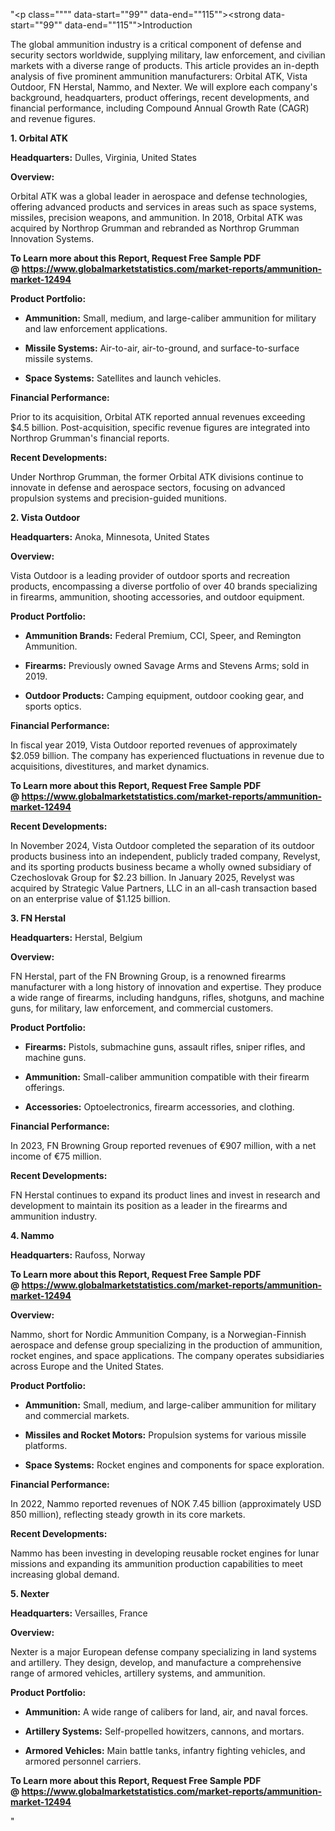 "<p class="""" data-start=""99"" data-end=""115""><strong data-start=""99"" data-end=""115"">Introduction</strong></p>
<p class="""" data-start=""117"" data-end=""274""><span class=""relative -mx-px my-[-0.2rem] rounded px-px py-[0.2rem]"">The global ammunition industry is a critical component of defense and security sectors worldwide, supplying military, law enforcement, and civilian markets with a diverse range of products.</span> <span class=""relative -mx-px my-[-0.2rem] rounded px-px py-[0.2rem]"">This article provides an in-depth analysis of five prominent ammunition manufacturers: Orbital ATK, Vista Outdoor, FN Herstal, Nammo, and Nexter.</span> <span class=""relative -mx-px my-[-0.2rem] rounded px-px py-[0.2rem]"">We will explore each company's background, headquarters, product offerings, recent developments, and financial performance, including Compound Annual Growth Rate (CAGR) and revenue figures.</span></p>
<p class="""" data-start=""276"" data-end=""294""><strong data-start=""276"" data-end=""294"">1. Orbital ATK</strong></p>
<p class="""" data-start=""296"" data-end=""395""><strong data-start=""296"" data-end=""313"">Headquarters:</strong> <span class=""relative -mx-px my-[-0.2rem] rounded px-px py-[0.2rem]"">Dulles, Virginia, United States</span></p>
<p class="""" data-start=""397"" data-end=""410""><strong data-start=""397"" data-end=""410"">Overview:</strong></p>
<p class="""" data-start=""412"" data-end=""533""><span class=""relative -mx-px my-[-0.2rem] rounded px-px py-[0.2rem]"">Orbital ATK was a global leader in aerospace and defense technologies, offering advanced products and services in areas such as space systems, missiles, precision weapons, and ammunition.</span> <span class=""relative -mx-px my-[-0.2rem] rounded px-px py-[0.2rem]"">In 2018, Orbital ATK was acquired by Northrop Grumman and rebranded as Northrop Grumman Innovation Systems.</span></p>
<p class="""" data-start=""412"" data-end=""533""><strong>To Learn more about this Report, Request Free Sample PDF @&nbsp;<a href=""https://www.globalmarketstatistics.com/market-reports/ammunition-market-12494"">https://www.globalmarketstatistics.com/market-reports/ammunition-market-12494</a></strong></p>
<p class="""" data-start=""535"" data-end=""557""><strong data-start=""535"" data-end=""557"">Product Portfolio:</strong></p>
<ul data-start=""559"" data-end=""880"">
<li class="""" data-start=""559"" data-end=""662"">
<p class="""" data-start=""561"" data-end=""662""><strong data-start=""561"" data-end=""576"">Ammunition:</strong> <span class=""relative -mx-px my-[-0.2rem] rounded px-px py-[0.2rem]"">Small, medium, and large-caliber ammunition for military and law enforcement applications.</span></p>
</li>
<li class="""" data-start=""664"" data-end=""772"">
<p class="""" data-start=""666"" data-end=""772""><strong data-start=""666"" data-end=""686"">Missile Systems:</strong> <span class=""relative -mx-px my-[-0.2rem] rounded px-px py-[0.2rem]"">Air-to-air, air-to-ground, and surface-to-surface missile systems.</span></p>
</li>
<li class="""" data-start=""774"" data-end=""880"">
<p class="""" data-start=""776"" data-end=""880""><strong data-start=""776"" data-end=""794"">Space Systems:</strong> <span class=""relative -mx-px my-[-0.2rem] rounded px-px py-[0.2rem]"">Satellites and launch vehicles.</span></p>
</li>
</ul>
<p class="""" data-start=""882"" data-end=""908""><strong data-start=""882"" data-end=""908"">Financial Performance:</strong></p>
<p class="""" data-start=""910"" data-end=""1035""><span class=""relative -mx-px my-[-0.2rem] rounded px-px py-[0.2rem]"">Prior to its acquisition, Orbital ATK reported annual revenues exceeding $4.5 billion.</span> <span class=""relative -mx-px my-[-0.2rem] rounded px-px py-[0.2rem]"">Post-acquisition, specific revenue figures are integrated into Northrop Grumman's financial reports.</span></p>
<p class="""" data-start=""1037"" data-end=""1061""><strong data-start=""1037"" data-end=""1061"">Recent Developments:</strong></p>
<p class="""" data-start=""1063"" data-end=""1148""><span class=""relative -mx-px my-[-0.2rem] rounded px-px py-[0.2rem]"">Under Northrop Grumman, the former Orbital ATK divisions continue to innovate in defense and aerospace sectors, focusing on advanced propulsion systems and precision-guided munitions.</span></p>
<p class="""" data-start=""1150"" data-end=""1170""><strong data-start=""1150"" data-end=""1170"">2. Vista Outdoor</strong></p>
<p class="""" data-start=""1172"" data-end=""1275""><strong data-start=""1172"" data-end=""1189"">Headquarters:</strong> <span class=""relative -mx-px my-[-0.2rem] rounded px-px py-[0.2rem]"">Anoka, Minnesota, United States</span></p>
<p class="""" data-start=""1277"" data-end=""1290""><strong data-start=""1277"" data-end=""1290"">Overview:</strong></p>
<p class="""" data-start=""1292"" data-end=""1377""><span class=""relative -mx-px my-[-0.2rem] rounded px-px py-[0.2rem]"">Vista Outdoor is a leading provider of outdoor sports and recreation products, encompassing a diverse portfolio of over 40 brands specializing in firearms, ammunition, shooting accessories, and outdoor equipment.</span></p>
<p class="""" data-start=""1379"" data-end=""1401""><strong data-start=""1379"" data-end=""1401"">Product Portfolio:</strong></p>
<ul data-start=""1403"" data-end=""1727"">
<li class="""" data-start=""1403"" data-end=""1513"">
<p class="""" data-start=""1405"" data-end=""1513""><strong data-start=""1405"" data-end=""1427"">Ammunition Brands:</strong> <span class=""relative -mx-px my-[-0.2rem] rounded px-px py-[0.2rem]"">Federal Premium, CCI, Speer, and Remington Ammunition.</span></p>
</li>
<li class="""" data-start=""1515"" data-end=""1616"">
<p class="""" data-start=""1517"" data-end=""1616""><strong data-start=""1517"" data-end=""1530"">Firearms:</strong> <span class=""relative -mx-px my-[-0.2rem] rounded px-px py-[0.2rem]"">Previously owned Savage Arms and Stevens Arms; sold in 2019.</span></p>
</li>
<li class="""" data-start=""1618"" data-end=""1727"">
<p class="""" data-start=""1620"" data-end=""1727""><strong data-start=""1620"" data-end=""1641"">Outdoor Products:</strong> <span class=""relative -mx-px my-[-0.2rem] rounded px-px py-[0.2rem]"">Camping equipment, outdoor cooking gear, and sports optics.</span></p>
</li>
</ul>
<p class="""" data-start=""1729"" data-end=""1755""><strong data-start=""1729"" data-end=""1755"">Financial Performance:</strong></p>
<p class="""" data-start=""1757"" data-end=""1882""><span class=""relative -mx-px my-[-0.2rem] rounded px-px py-[0.2rem]"">In fiscal year 2019, Vista Outdoor reported revenues of approximately $2.059 billion.</span> <span class=""relative -mx-px my-[-0.2rem] rounded px-px py-[0.2rem]"">The company has experienced fluctuations in revenue due to acquisitions, divestitures, and market dynamics.</span></p>
<p class="""" data-start=""1757"" data-end=""1882""><strong>To Learn more about this Report, Request Free Sample PDF @&nbsp;<a href=""https://www.globalmarketstatistics.com/market-reports/ammunition-market-12494"">https://www.globalmarketstatistics.com/market-reports/ammunition-market-12494</a></strong></p>
<p class="""" data-start=""1884"" data-end=""1908""><strong data-start=""1884"" data-end=""1908"">Recent Developments:</strong></p>
<p class="""" data-start=""1910"" data-end=""2035""><span class=""relative -mx-px my-[-0.2rem] rounded px-px py-[0.2rem]"">In November 2024, Vista Outdoor completed the separation of its outdoor products business into an independent, publicly traded company, Revelyst, and its sporting products business became a wholly owned subsidiary of Czechoslovak Group for $2.23 billion.</span> <span class=""relative -mx-px my-[-0.2rem] rounded px-px py-[0.2rem]"">In January 2025, Revelyst was acquired by Strategic Value Partners, LLC in an all-cash transaction based on an enterprise value of $1.125 billion.</span></p>
<p class="""" data-start=""2037"" data-end=""2054""><strong data-start=""2037"" data-end=""2054"">3. FN Herstal</strong></p>
<p class="""" data-start=""2056"" data-end=""2159""><strong data-start=""2056"" data-end=""2073"">Headquarters:</strong> <span class=""relative -mx-px my-[-0.2rem] rounded px-px py-[0.2rem]"">Herstal, Belgium</span></p>
<p class="""" data-start=""2161"" data-end=""2174""><strong data-start=""2161"" data-end=""2174"">Overview:</strong></p>
<p class="""" data-start=""2176"" data-end=""2301""><span class=""relative -mx-px my-[-0.2rem] rounded px-px py-[0.2rem]"">FN Herstal, part of the FN Browning Group, is a renowned firearms manufacturer with a long history of innovation and expertise.</span> <span class=""relative -mx-px my-[-0.2rem] rounded px-px py-[0.2rem]"">They produce a wide range of firearms, including handguns, rifles, shotguns, and machine guns, for military, law enforcement, and commercial customers.</span></p>
<p class="""" data-start=""2303"" data-end=""2325""><strong data-start=""2303"" data-end=""2325"">Product Portfolio:</strong></p>
<ul data-start=""2327"" data-end=""2639"">
<li class="""" data-start=""2327"" data-end=""2428"">
<p class="""" data-start=""2329"" data-end=""2428""><strong data-start=""2329"" data-end=""2342"">Firearms:</strong> <span class=""relative -mx-px my-[-0.2rem] rounded px-px py-[0.2rem]"">Pistols, submachine guns, assault rifles, sniper rifles, and machine guns.</span></p>
</li>
<li class="""" data-start=""2430"" data-end=""2533"">
<p class="""" data-start=""2432"" data-end=""2533""><strong data-start=""2432"" data-end=""2447"">Ammunition:</strong> <span class=""relative -mx-px my-[-0.2rem] rounded px-px py-[0.2rem]"">Small-caliber ammunition compatible with their firearm offerings.</span></p>
</li>
<li class="""" data-start=""2535"" data-end=""2639"">
<p class="""" data-start=""2537"" data-end=""2639""><strong data-start=""2537"" data-end=""2553"">Accessories:</strong> <span class=""relative -mx-px my-[-0.2rem] rounded px-px py-[0.2rem]"">Optoelectronics, firearm accessories, and clothing.</span></p>
</li>
</ul>
<p class="""" data-start=""2641"" data-end=""2667""><strong data-start=""2641"" data-end=""2667"">Financial Performance:</strong></p>
<p class="""" data-start=""2669"" data-end=""2754""><span class=""relative -mx-px my-[-0.2rem] rounded px-px py-[0.2rem]"">In 2023, FN Browning Group reported revenues of &euro;907 million, with a net income of &euro;75 million.</span></p>
<p class="""" data-start=""2756"" data-end=""2780""><strong data-start=""2756"" data-end=""2780"">Recent Developments:</strong></p>
<p class="""" data-start=""2782"" data-end=""2867""><span class=""relative -mx-px my-[-0.2rem] rounded px-px py-[0.2rem]"">FN Herstal continues to expand its product lines and invest in research and development to maintain its position as a leader in the firearms and ammunition industry.</span></p>
<p class="""" data-start=""2869"" data-end=""2881""><strong data-start=""2869"" data-end=""2881"">4. Nammo</strong></p>
<p class="""" data-start=""2883"" data-end=""2986""><strong data-start=""2883"" data-end=""2900"">Headquarters:</strong> <span class=""relative -mx-px my-[-0.2rem] rounded px-px py-[0.2rem]"">Raufoss, Norway</span></p>
<p class="""" data-start=""2883"" data-end=""2986""><strong>To Learn more about this Report, Request Free Sample PDF @&nbsp;<a href=""https://www.globalmarketstatistics.com/market-reports/ammunition-market-12494"">https://www.globalmarketstatistics.com/market-reports/ammunition-market-12494</a></strong></p>
<p class="""" data-start=""2988"" data-end=""3001""><strong data-start=""2988"" data-end=""3001"">Overview:</strong></p>
<p class="""" data-start=""3003"" data-end=""3128""><span class=""relative -mx-px my-[-0.2rem] rounded px-px py-[0.2rem]"">Nammo, short for Nordic Ammunition Company, is a Norwegian-Finnish aerospace and defense group specializing in the production of ammunition, rocket engines, and space applications.</span> <span class=""relative -mx-px my-[-0.2rem] rounded px-px py-[0.2rem]"">The company operates subsidiaries across Europe and the United States.</span></p>
<p class="""" data-start=""3130"" data-end=""3152""><strong data-start=""3130"" data-end=""3152"">Product Portfolio:</strong></p>
<ul data-start=""3154"" data-end=""3486"">
<li class="""" data-start=""3154"" data-end=""3257"">
<p class="""" data-start=""3156"" data-end=""3257""><strong data-start=""3156"" data-end=""3171"">Ammunition:</strong> <span class=""relative -mx-px my-[-0.2rem] rounded px-px py-[0.2rem]"">Small, medium, and large-caliber ammunition for military and commercial markets.</span></p>
</li>
<li class="""" data-start=""3259"" data-end=""3378"">
<p class="""" data-start=""3261"" data-end=""3378""><strong data-start=""3261"" data-end=""3292"">Missiles and Rocket Motors:</strong> <span class=""relative -mx-px my-[-0.2rem] rounded px-px py-[0.2rem]"">Propulsion systems for various missile platforms.</span></p>
</li>
<li class="""" data-start=""3380"" data-end=""3486"">
<p class="""" data-start=""3382"" data-end=""3486""><strong data-start=""3382"" data-end=""3400"">Space Systems:</strong> <span class=""relative -mx-px my-[-0.2rem] rounded px-px py-[0.2rem]"">Rocket engines and components for space exploration.</span></p>
</li>
</ul>
<p class="""" data-start=""3488"" data-end=""3514""><strong data-start=""3488"" data-end=""3514"">Financial Performance:</strong></p>
<p class="""" data-start=""3516"" data-end=""3601""><span class=""relative -mx-px my-[-0.2rem] rounded px-px py-[0.2rem]"">In 2022, Nammo reported revenues of NOK 7.45 billion (approximately USD 850 million), reflecting steady growth in its core markets.</span></p>
<p class="""" data-start=""3603"" data-end=""3627""><strong data-start=""3603"" data-end=""3627"">Recent Developments:</strong></p>
<p class="""" data-start=""3629"" data-end=""3714""><span class=""relative -mx-px my-[-0.2rem] rounded px-px py-[0.2rem]"">Nammo has been investing in developing reusable rocket engines for lunar missions and expanding its ammunition production capabilities to meet increasing global demand.</span></p>
<p class="""" data-start=""3716"" data-end=""3729""><strong data-start=""3716"" data-end=""3729"">5. Nexter</strong></p>
<p class="""" data-start=""3731"" data-end=""3834""><strong data-start=""3731"" data-end=""3748"">Headquarters:</strong> <span class=""relative -mx-px my-[-0.2rem] rounded px-px py-[0.2rem]"">Versailles, France</span></p>
<p class="""" data-start=""3836"" data-end=""3849""><strong data-start=""3836"" data-end=""3849"">Overview:</strong></p>
<p class="""" data-start=""3851"" data-end=""3976""><span class=""relative -mx-px my-[-0.2rem] rounded px-px py-[0.2rem]"">Nexter is a major European defense company specializing in land systems and artillery.</span> <span class=""relative -mx-px my-[-0.2rem] rounded px-px py-[0.2rem]"">They design, develop, and manufacture a comprehensive range of armored vehicles, artillery systems, and ammunition.</span></p>
<p class="""" data-start=""3978"" data-end=""4000""><strong data-start=""3978"" data-end=""4000"">Product Portfolio:</strong></p>
<ul data-start=""4002"" data-end=""4328"">
<li class="""" data-start=""4002"" data-end=""4105"">
<p class="""" data-start=""4004"" data-end=""4105""><strong data-start=""4004"" data-end=""4019"">Ammunition:</strong> <span class=""relative -mx-px my-[-0.2rem] rounded px-px py-[0.2rem]"">A wide range of calibers for land, air, and naval forces.</span></p>
</li>
<li class="""" data-start=""4107"" data-end=""4217"">
<p class="""" data-start=""4109"" data-end=""4217""><strong data-start=""4109"" data-end=""4131"">Artillery Systems:</strong> <span class=""relative -mx-px my-[-0.2rem] rounded px-px py-[0.2rem]"">Self-propelled howitzers, cannons, and mortars.</span></p>
</li>
<li class="""" data-start=""4219"" data-end=""4328"">
<p class="""" data-start=""4221"" data-end=""4328""><strong data-start=""4221"" data-end=""4242"">Armored Vehicles:</strong> <span class=""relative -mx-px my-[-0.2rem] rounded px-px py-[0.2rem]"">Main battle tanks, infantry fighting vehicles, and armored personnel carriers.</span></p>
</li>
</ul>
<p><span class=""relative -mx-px my-[-0.2rem] rounded px-px py-[0.2rem]""><strong>To Learn more about this Report, Request Free Sample PDF @&nbsp;<a href=""https://www.globalmarketstatistics.com/market-reports/ammunition-market-12494"">https://www.globalmarketstatistics.com/market-reports/ammunition-market-12494</a></strong></span></p>"
	